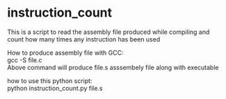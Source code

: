 # instruction_count
This is a script to read the assembly file produced while compiling and count how many times any instruction has been used

How to produce assembly file with GCC:  
gcc -S file.c  
Above command will produce file.s asssembely file along with executable 

how to use this python script:  
python instruction_count.py file.s  
